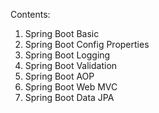 Contents:

1. Spring Boot Basic
2. Spring Boot Config Properties
3. Spring Boot Logging
4. Spring Boot Validation
5. Spring Boot AOP
6. Spring Boot Web MVC
7. Spring Boot Data JPA
